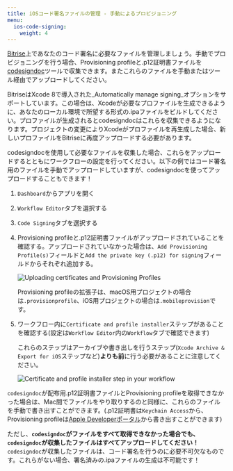 ```yaml
---
title: iOSコード署名ファイルの管理 - 手動によるプロビジョニング
menu:
  ios-code-signing:
    weight: 4
---
```

[Bitrise](https://www.bitrise.io)上であなたのコード署名に必要なファイルを管理しましょう。手動でプロビジョニングを行う場合、Provisioning profileと.p12証明書ファイルを[codesigndoc](https://github.com/bitrise-tools/codesigndoc)ツールで収集できます。またこれらのファイルを手動またはツール経由でアップロードしてください。

BitriseはXcode 8で導入された_Automatically manage signing_オプションをサポートしています。この場合は、Xcodeが必要なプロファイルを生成できるように、あなたのローカル環境で所望する形式の.ipaファイルをビルドしてください。プロファイルが生成されるとcodesigndocはこれらを収集できるようになります。プロジェクトの変更によりXcodeがプロファイルを再生成した場合、新しいプロファイルをBitriseに再度アップロードする必要があります。

codesigndocを使用して必要なファイルを収集した場合、これらをアップロードするとともにワークフローの設定を行ってください。以下の例ではコード署名用のファイルを手動でアップロードしていますが、codesigndocを使ってアップロードすることもできます！

1. `Dashboard`からアプリを開く
2. `Workflow Editor`タブを選択する
3. `Code Signing`タブを選択する
4. Provisioning profileと.p12証明書ファイルがアップロードされていることを確認する。アップロードされていなかった場合は、`Add Provisioning Profile(s)`フィールドと`Add the private key (.p12) for signing`フィールドからそれぞれ追加する。

   ![Uploading certificates and Provisioning Profiles](/img/code-signing/ios-code-signing/provisioning-and-certificate-upload.png)

   Provisioning profileの拡張子は、macOS用プロジェクトの場合は`.provisionprofile`、iOS用プロジェクトの場合は`.mobileprovision`です。
5. ワークフロー内に`Certificate and profile installer`ステップがあることを確認する(設定は`Workflow Editor`内の`Workflow`タブで確認できます)

   これらのステップはアーカイブや書き出しを行うステップ(`Xcode Archive & Export for iOS`ステップなど)**よりも前**に行う必要があることに注意してください。

   ![Certificate and profile installer step in your workflow](/img/code-signing/ios-code-signing/workflow-with-cert-prof-inst.png)

`codesigndoc`が配布用.p12証明書ファイルとProvisioning profileを取得できなかった場合は、Mac間でファイルをやり取りするのと同様に、これらのファイルを手動で書き出すことができます。(.p12証明書は`Keychain Access`から、 Provisioning profileは[Apple Developerポータル](https://developer.apple.com/)から書き出すことができます)

ただし、__`codesigndoc`がファイルをすべて取得できなかった場合でも、`codesigndoc`が収集したファイルはすべてアップロードしてください！__`codesigndoc`が収集したファイルは、コード署名を行うのに必要不可欠なものです。これらがない場合、署名済みの.ipaファイルの生成は不可能です！
